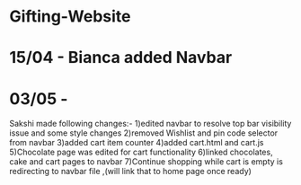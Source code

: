 # Gifting-Website

# 15/04 - Bianca added Navbar
# 03/05 - 
Sakshi made following changes:-
1)edited navbar to resolve top bar visibility issue and some style changes
2)removed Wishlist and pin code selector from navbar
3)added cart item counter
4)added cart.html and cart.js
5)Chocolate page was edited for cart functionality
6)linked chocolates, cake and cart pages to navbar
7)Continue shopping while cart is empty is redirecting to navbar file ,(will link that to home page once ready)